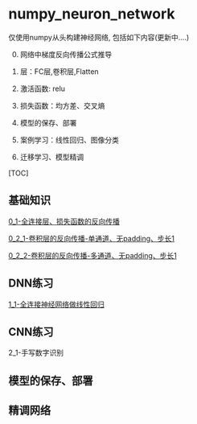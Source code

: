 # numpy_neuron_network
仅使用numpy从头构建神经网络, 包括如下内容(更新中....)

0. 网络中梯度反向传播公式推导


1. 层：FC层,卷积层,Flatten
2. 激活函数: relu
3. 损失函数：均方差、交叉熵
4. 模型的保存、部署
5. 案例学习：线性回归、图像分类
6. 迁移学习、模型精调

[TOC]

## 基础知识

[0_1-全连接层、损失函数的反向传播](0_1-全连接层、损失函数的反向传播.md)

[0_2_1-卷积层的反向传播-单通道、无padding、步长1](0_2_1-卷积层的反向传播-单通道、无padding、步长1.md)

[0_2_2-卷积层的反向传播-多通道、无padding、步长1](0_2_2-卷积层的反向传播-多通道、无padding、步长1.md)



## DNN练习

[1_1-全连接神经网络做线性回归](1_1-全连接神经网络做线性回归.md)



## CNN练习

2_1-手写数字识别



## 模型的保存、部署



## 精调网络



